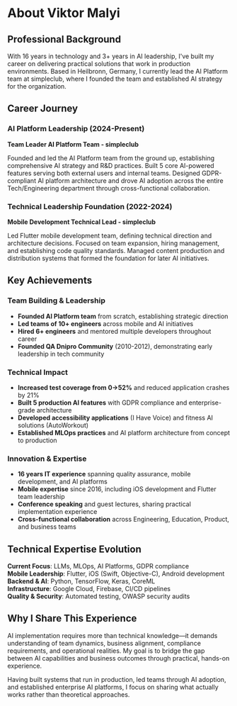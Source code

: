 # About Viktor Malyi

## Professional Background

With 16 years in technology and 3+ years in AI leadership, I've built my career on delivering practical solutions that work in production environments. Based in Heilbronn, Germany, I currently lead the AI Platform team at simpleclub, where I founded the team and established AI strategy for the organization.

## Career Journey

### AI Platform Leadership (2024-Present)
**Team Leader AI Platform Team - simpleclub**

Founded and led the AI Platform team from the ground up, establishing comprehensive AI strategy and R&D practices. Built 5 core AI-powered features serving both external users and internal teams. Designed GDPR-compliant AI platform architecture and drove AI adoption across the entire Tech/Engineering department through cross-functional collaboration.

### Technical Leadership Foundation (2022-2024)
**Mobile Development Technical Lead - simpleclub**

Led Flutter mobile development team, defining technical direction and architecture decisions. Focused on team expansion, hiring management, and establishing code quality standards. Managed content production and distribution systems that formed the foundation for later AI initiatives.

## Key Achievements

### Team Building & Leadership
- **Founded AI Platform team** from scratch, establishing strategic direction
- **Led teams of 10+ engineers** across mobile and AI initiatives
- **Hired 6+ engineers** and mentored multiple developers throughout career
- **Founded QA Dnipro Community** (2010-2012), demonstrating early leadership in tech community

### Technical Impact
- **Increased test coverage from 0→52%** and reduced application crashes by 21%
- **Built 5 production AI features** with GDPR compliance and enterprise-grade architecture
- **Developed accessibility applications** (I Have Voice) and fitness AI solutions (AutoWorkout)
- **Established MLOps practices** and AI platform architecture from concept to production

### Innovation & Expertise
- **16 years IT experience** spanning quality assurance, mobile development, and AI platforms
- **Mobile expertise** since 2016, including iOS development and Flutter team leadership
- **Conference speaking** and guest lectures, sharing practical implementation experience
- **Cross-functional collaboration** across Engineering, Education, Product, and business teams

## Technical Expertise Evolution

**Current Focus**: LLMs, MLOps, AI Platforms, GDPR compliance  
**Mobile Leadership**: Flutter, iOS (Swift, Objective-C), Android development  
**Backend & AI**: Python, TensorFlow, Keras, CoreML  
**Infrastructure**: Google Cloud, Firebase, CI/CD pipelines  
**Quality & Security**: Automated testing, OWASP security audits

## Why I Share This Experience

AI implementation requires more than technical knowledge—it demands understanding of team dynamics, business alignment, compliance requirements, and operational realities. My goal is to bridge the gap between AI capabilities and business outcomes through practical, hands-on experience.

Having built systems that run in production, led teams through AI adoption, and established enterprise AI platforms, I focus on sharing what actually works rather than theoretical approaches.